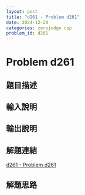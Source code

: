 ```yaml
---
layout: post
title: "d261 - Problem d261"
date: 2024-12-20
categories: zerojudge cpp
problem_id: d261
---
```


# Problem d261

## 題目描述



## 輸入說明



## 輸出說明



## 解題連結

[d261 - Problem d261](https://zerojudge.tw/ShowProblem?problemid=d261)

## 解題思路


